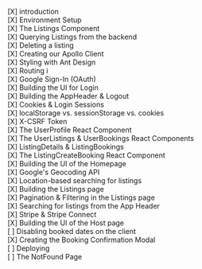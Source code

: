 [X] introduction<br />
[X] Environment Setup<br />
[X] The Listings Component<br />
[X] Querying Listings from the backend<br />
[X] Deleting a listing<br />
[X] Creating our Apollo Client<br />
[X] Styling with Ant Design<br />
[X] Routing i<br />
[X] Google Sign-In (OAuth)<br />
[X] Building the UI for Login<br />
[X] Building the AppHeader & Logout<br />
[X] Cookies & Login Sessions<br />
[X] localStorage vs. sessionStorage vs. cookies<br />
[Х] X-CSRF Token<br />
[X] The UserProfile React Component<br />
[X] The UserListings & UserBookings React Components<br />
[X] ListingDetails & ListingBookings<br />
[X] The ListingCreateBooking React Component<br />
[X] Building the UI of the Homepage<br />
[X] Google's Geocoding API<br />
[X] Location-based searching for listings<br />
[X] Building the Listings page<br />
[X] Pagination & Filtering in the Listings page<br />
[X] Searching for listings from the App Header<br />
[Х] Stripe & Stripe Connect<br />
[Х] Building the UI of the Host page<br />
[ ] Disabling booked dates on the client<br />
[X] Creating the Booking Confirmation Modal<br />
[ ] Deploying<br />
[ ] The NotFound Page
